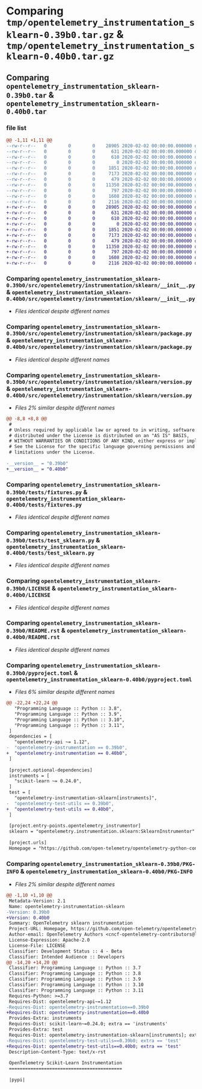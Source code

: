 # Comparing `tmp/opentelemetry_instrumentation_sklearn-0.39b0.tar.gz` & `tmp/opentelemetry_instrumentation_sklearn-0.40b0.tar.gz`

## Comparing `opentelemetry_instrumentation_sklearn-0.39b0.tar` & `opentelemetry_instrumentation_sklearn-0.40b0.tar`

### file list

```diff
@@ -1,11 +1,11 @@
--rw-r--r--   0        0        0    28905 2020-02-02 00:00:00.000000 opentelemetry_instrumentation_sklearn-0.39b0/src/opentelemetry/instrumentation/sklearn/__init__.py
--rw-r--r--   0        0        0      631 2020-02-02 00:00:00.000000 opentelemetry_instrumentation_sklearn-0.39b0/src/opentelemetry/instrumentation/sklearn/package.py
--rw-r--r--   0        0        0      610 2020-02-02 00:00:00.000000 opentelemetry_instrumentation_sklearn-0.39b0/src/opentelemetry/instrumentation/sklearn/version.py
--rw-r--r--   0        0        0        0 2020-02-02 00:00:00.000000 opentelemetry_instrumentation_sklearn-0.39b0/tests/__init__.py
--rw-r--r--   0        0        0     1851 2020-02-02 00:00:00.000000 opentelemetry_instrumentation_sklearn-0.39b0/tests/fixtures.py
--rw-r--r--   0        0        0     7173 2020-02-02 00:00:00.000000 opentelemetry_instrumentation_sklearn-0.39b0/tests/test_sklearn.py
--rw-r--r--   0        0        0      479 2020-02-02 00:00:00.000000 opentelemetry_instrumentation_sklearn-0.39b0/.gitignore
--rw-r--r--   0        0        0    11350 2020-02-02 00:00:00.000000 opentelemetry_instrumentation_sklearn-0.39b0/LICENSE
--rw-r--r--   0        0        0      797 2020-02-02 00:00:00.000000 opentelemetry_instrumentation_sklearn-0.39b0/README.rst
--rw-r--r--   0        0        0     1608 2020-02-02 00:00:00.000000 opentelemetry_instrumentation_sklearn-0.39b0/pyproject.toml
--rw-r--r--   0        0        0     2116 2020-02-02 00:00:00.000000 opentelemetry_instrumentation_sklearn-0.39b0/PKG-INFO
+-rw-r--r--   0        0        0    28905 2020-02-02 00:00:00.000000 opentelemetry_instrumentation_sklearn-0.40b0/src/opentelemetry/instrumentation/sklearn/__init__.py
+-rw-r--r--   0        0        0      631 2020-02-02 00:00:00.000000 opentelemetry_instrumentation_sklearn-0.40b0/src/opentelemetry/instrumentation/sklearn/package.py
+-rw-r--r--   0        0        0      610 2020-02-02 00:00:00.000000 opentelemetry_instrumentation_sklearn-0.40b0/src/opentelemetry/instrumentation/sklearn/version.py
+-rw-r--r--   0        0        0        0 2020-02-02 00:00:00.000000 opentelemetry_instrumentation_sklearn-0.40b0/tests/__init__.py
+-rw-r--r--   0        0        0     1851 2020-02-02 00:00:00.000000 opentelemetry_instrumentation_sklearn-0.40b0/tests/fixtures.py
+-rw-r--r--   0        0        0     7173 2020-02-02 00:00:00.000000 opentelemetry_instrumentation_sklearn-0.40b0/tests/test_sklearn.py
+-rw-r--r--   0        0        0      479 2020-02-02 00:00:00.000000 opentelemetry_instrumentation_sklearn-0.40b0/.gitignore
+-rw-r--r--   0        0        0    11350 2020-02-02 00:00:00.000000 opentelemetry_instrumentation_sklearn-0.40b0/LICENSE
+-rw-r--r--   0        0        0      797 2020-02-02 00:00:00.000000 opentelemetry_instrumentation_sklearn-0.40b0/README.rst
+-rw-r--r--   0        0        0     1608 2020-02-02 00:00:00.000000 opentelemetry_instrumentation_sklearn-0.40b0/pyproject.toml
+-rw-r--r--   0        0        0     2116 2020-02-02 00:00:00.000000 opentelemetry_instrumentation_sklearn-0.40b0/PKG-INFO
```

### Comparing `opentelemetry_instrumentation_sklearn-0.39b0/src/opentelemetry/instrumentation/sklearn/__init__.py` & `opentelemetry_instrumentation_sklearn-0.40b0/src/opentelemetry/instrumentation/sklearn/__init__.py`

 * *Files identical despite different names*

### Comparing `opentelemetry_instrumentation_sklearn-0.39b0/src/opentelemetry/instrumentation/sklearn/package.py` & `opentelemetry_instrumentation_sklearn-0.40b0/src/opentelemetry/instrumentation/sklearn/package.py`

 * *Files identical despite different names*

### Comparing `opentelemetry_instrumentation_sklearn-0.39b0/src/opentelemetry/instrumentation/sklearn/version.py` & `opentelemetry_instrumentation_sklearn-0.40b0/src/opentelemetry/instrumentation/sklearn/version.py`

 * *Files 2% similar despite different names*

```diff
@@ -8,8 +8,8 @@
 #
 # Unless required by applicable law or agreed to in writing, software
 # distributed under the License is distributed on an "AS IS" BASIS,
 # WITHOUT WARRANTIES OR CONDITIONS OF ANY KIND, either express or implied.
 # See the License for the specific language governing permissions and
 # limitations under the License.
 
-__version__ = "0.39b0"
+__version__ = "0.40b0"
```

### Comparing `opentelemetry_instrumentation_sklearn-0.39b0/tests/fixtures.py` & `opentelemetry_instrumentation_sklearn-0.40b0/tests/fixtures.py`

 * *Files identical despite different names*

### Comparing `opentelemetry_instrumentation_sklearn-0.39b0/tests/test_sklearn.py` & `opentelemetry_instrumentation_sklearn-0.40b0/tests/test_sklearn.py`

 * *Files identical despite different names*

### Comparing `opentelemetry_instrumentation_sklearn-0.39b0/LICENSE` & `opentelemetry_instrumentation_sklearn-0.40b0/LICENSE`

 * *Files identical despite different names*

### Comparing `opentelemetry_instrumentation_sklearn-0.39b0/README.rst` & `opentelemetry_instrumentation_sklearn-0.40b0/README.rst`

 * *Files identical despite different names*

### Comparing `opentelemetry_instrumentation_sklearn-0.39b0/pyproject.toml` & `opentelemetry_instrumentation_sklearn-0.40b0/pyproject.toml`

 * *Files 6% similar despite different names*

```diff
@@ -22,24 +22,24 @@
   "Programming Language :: Python :: 3.8",
   "Programming Language :: Python :: 3.9",
   "Programming Language :: Python :: 3.10",
   "Programming Language :: Python :: 3.11",
 ]
 dependencies = [
   "opentelemetry-api ~= 1.12",
-  "opentelemetry-instrumentation == 0.39b0",
+  "opentelemetry-instrumentation == 0.40b0",
 ]
 
 [project.optional-dependencies]
 instruments = [
   "scikit-learn ~= 0.24.0",
 ]
 test = [
   "opentelemetry-instrumentation-sklearn[instruments]",
-  "opentelemetry-test-utils == 0.39b0",
+  "opentelemetry-test-utils == 0.40b0",
 ]
 
 [project.entry-points.opentelemetry_instrumentor]
 sklearn = "opentelemetry.instrumentation.sklearn:SklearnInstrumentor"
 
 [project.urls]
 Homepage = "https://github.com/open-telemetry/opentelemetry-python-contrib/tree/main/instrumentation/opentelemetry-instrumentation-sklearn"
```

### Comparing `opentelemetry_instrumentation_sklearn-0.39b0/PKG-INFO` & `opentelemetry_instrumentation_sklearn-0.40b0/PKG-INFO`

 * *Files 2% similar despite different names*

```diff
@@ -1,10 +1,10 @@
 Metadata-Version: 2.1
 Name: opentelemetry-instrumentation-sklearn
-Version: 0.39b0
+Version: 0.40b0
 Summary: OpenTelemetry sklearn instrumentation
 Project-URL: Homepage, https://github.com/open-telemetry/opentelemetry-python-contrib/tree/main/instrumentation/opentelemetry-instrumentation-sklearn
 Author-email: OpenTelemetry Authors <cncf-opentelemetry-contributors@lists.cncf.io>
 License-Expression: Apache-2.0
 License-File: LICENSE
 Classifier: Development Status :: 4 - Beta
 Classifier: Intended Audience :: Developers
@@ -14,20 +14,20 @@
 Classifier: Programming Language :: Python :: 3.7
 Classifier: Programming Language :: Python :: 3.8
 Classifier: Programming Language :: Python :: 3.9
 Classifier: Programming Language :: Python :: 3.10
 Classifier: Programming Language :: Python :: 3.11
 Requires-Python: >=3.7
 Requires-Dist: opentelemetry-api~=1.12
-Requires-Dist: opentelemetry-instrumentation==0.39b0
+Requires-Dist: opentelemetry-instrumentation==0.40b0
 Provides-Extra: instruments
 Requires-Dist: scikit-learn~=0.24.0; extra == 'instruments'
 Provides-Extra: test
 Requires-Dist: opentelemetry-instrumentation-sklearn[instruments]; extra == 'test'
-Requires-Dist: opentelemetry-test-utils==0.39b0; extra == 'test'
+Requires-Dist: opentelemetry-test-utils==0.40b0; extra == 'test'
 Description-Content-Type: text/x-rst
 
 OpenTelemetry Scikit-Learn Instrumentation
 ==========================================
 
 |pypi|
```

